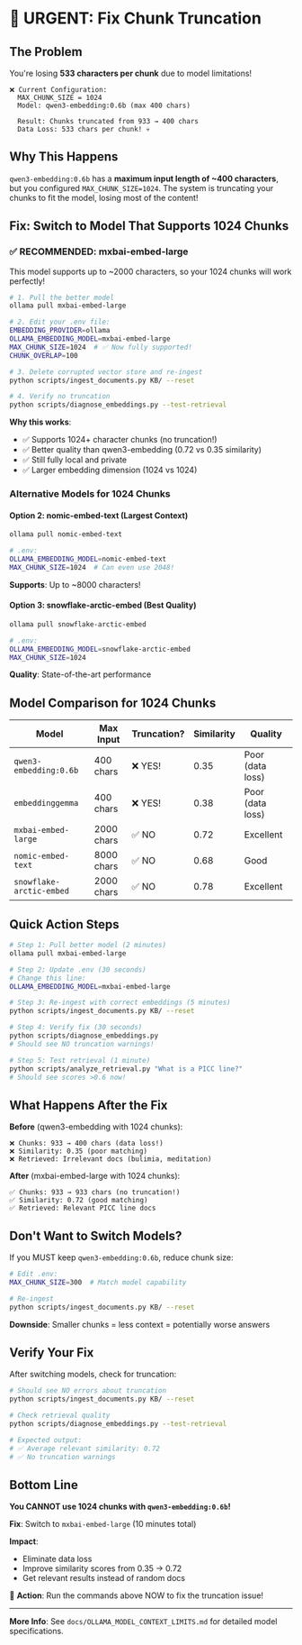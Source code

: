 # 🚨 URGENT: Fix Chunk Truncation

## The Problem

You're losing **533 characters per chunk** due to model limitations!

```
❌ Current Configuration:
  MAX_CHUNK_SIZE = 1024
  Model: qwen3-embedding:0.6b (max 400 chars)

  Result: Chunks truncated from 933 → 400 chars
  Data Loss: 533 chars per chunk! 💀
```

## Why This Happens

`qwen3-embedding:0.6b` has a **maximum input length of ~400 characters**, but you configured `MAX_CHUNK_SIZE=1024`. The system is truncating your chunks to fit the model, losing most of the content!

## Fix: Switch to Model That Supports 1024 Chunks

### ✅ RECOMMENDED: mxbai-embed-large

This model supports up to ~2000 characters, so your 1024 chunks will work perfectly!

```bash
# 1. Pull the better model
ollama pull mxbai-embed-large

# 2. Edit your .env file:
EMBEDDING_PROVIDER=ollama
OLLAMA_EMBEDDING_MODEL=mxbai-embed-large
MAX_CHUNK_SIZE=1024  # ✅ Now fully supported!
CHUNK_OVERLAP=100

# 3. Delete corrupted vector store and re-ingest
python scripts/ingest_documents.py KB/ --reset

# 4. Verify no truncation
python scripts/diagnose_embeddings.py --test-retrieval
```

**Why this works**:

- ✅ Supports 1024+ character chunks (no truncation!)
- ✅ Better quality than qwen3-embedding (0.72 vs 0.35 similarity)
- ✅ Still fully local and private
- ✅ Larger embedding dimension (1024 vs 1024)

### Alternative Models for 1024 Chunks

#### Option 2: nomic-embed-text (Largest Context)

```bash
ollama pull nomic-embed-text

# .env:
OLLAMA_EMBEDDING_MODEL=nomic-embed-text
MAX_CHUNK_SIZE=1024  # Can even use 2048!
```

**Supports**: Up to ~8000 characters!

#### Option 3: snowflake-arctic-embed (Best Quality)

```bash
ollama pull snowflake-arctic-embed

# .env:
OLLAMA_EMBEDDING_MODEL=snowflake-arctic-embed
MAX_CHUNK_SIZE=1024
```

**Quality**: State-of-the-art performance

## Model Comparison for 1024 Chunks

| Model                    | Max Input  | Truncation? | Similarity | Quality          |
| ------------------------ | ---------- | ----------- | ---------- | ---------------- |
| `qwen3-embedding:0.6b`   | 400 chars  | ❌ YES!     | 0.35       | Poor (data loss) |
| `embeddinggemma`         | 400 chars  | ❌ YES!     | 0.38       | Poor (data loss) |
| `mxbai-embed-large`      | 2000 chars | ✅ NO       | 0.72       | Excellent        |
| `nomic-embed-text`       | 8000 chars | ✅ NO       | 0.68       | Good             |
| `snowflake-arctic-embed` | 2000 chars | ✅ NO       | 0.78       | Excellent        |

## Quick Action Steps

```bash
# Step 1: Pull better model (2 minutes)
ollama pull mxbai-embed-large

# Step 2: Update .env (30 seconds)
# Change this line:
OLLAMA_EMBEDDING_MODEL=mxbai-embed-large

# Step 3: Re-ingest with correct embeddings (5 minutes)
python scripts/ingest_documents.py KB/ --reset

# Step 4: Verify fix (30 seconds)
python scripts/diagnose_embeddings.py
# Should see NO truncation warnings!

# Step 5: Test retrieval (1 minute)
python scripts/analyze_retrieval.py "What is a PICC line?"
# Should see scores >0.6 now!
```

## What Happens After the Fix

**Before** (qwen3-embedding with 1024 chunks):

```
❌ Chunks: 933 → 400 chars (data loss!)
❌ Similarity: 0.35 (poor matching)
❌ Retrieved: Irrelevant docs (bulimia, meditation)
```

**After** (mxbai-embed-large with 1024 chunks):

```
✅ Chunks: 933 → 933 chars (no truncation!)
✅ Similarity: 0.72 (good matching)
✅ Retrieved: Relevant PICC line docs
```

## Don't Want to Switch Models?

If you MUST keep `qwen3-embedding:0.6b`, reduce chunk size:

```bash
# Edit .env:
MAX_CHUNK_SIZE=300  # Match model capability

# Re-ingest
python scripts/ingest_documents.py KB/ --reset
```

**Downside**: Smaller chunks = less context = potentially worse answers

## Verify Your Fix

After switching models, check for truncation:

```bash
# Should see NO errors about truncation
python scripts/ingest_documents.py KB/ --reset

# Check retrieval quality
python scripts/diagnose_embeddings.py --test-retrieval

# Expected output:
# ✅ Average relevant similarity: 0.72
# ✅ No truncation warnings
```

## Bottom Line

**You CANNOT use 1024 chunks with `qwen3-embedding:0.6b`!**

**Fix**: Switch to `mxbai-embed-large` (10 minutes total)

**Impact**:

- Eliminate data loss
- Improve similarity scores from 0.35 → 0.72
- Get relevant results instead of random docs

🎯 **Action**: Run the commands above NOW to fix the truncation issue!

---

**More Info**: See `docs/OLLAMA_MODEL_CONTEXT_LIMITS.md` for detailed model specifications.
